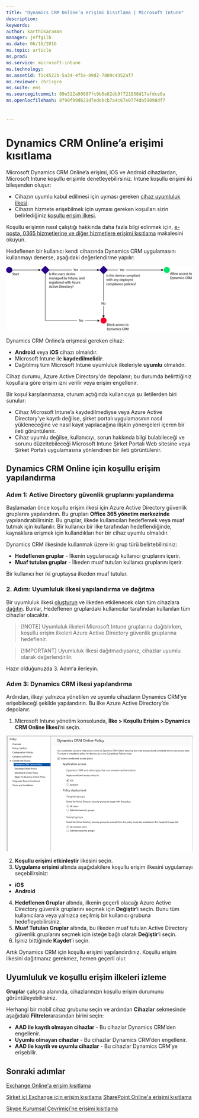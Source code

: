 ```yaml
---
title: "Dynamics CRM Online’a erişimi kısıtlama | Microsoft Intune"
description: 
keywords: 
author: karthikaraman
manager: jeffgilb
ms.date: 06/16/2016
ms.topic: article
ms.prod: 
ms.service: microsoft-intune
ms.technology: 
ms.assetid: f1c4522b-5a34-4f5a-89d2-7809c4352af7
ms.reviewer: chrisgre
ms.suite: ems
ms.sourcegitcommit: 89e522a99687fc9b6e82db9f721858d17afdce6a
ms.openlocfilehash: 8f90f99d621d7edebcb7a4c67e0774da59098df7


---
```


# Dynamics CRM Online’a erişimi kısıtlama
Microsoft Dynamics CRM Online’a erişimi, iOS ve Android cihazlardan, Microsoft Intune koşullu erişimle denetleyebilirsiniz.  Intune koşullu erişimi iki bileşenden oluşur:
* Cihazın uyumlu kabul edilmesi için uyması gereken [cihaz uyumluluk ilkesi](introduction-to-device-compliance-policies-in-microsoft-intune.md).
* Cihazın hizmete erişebilmek için uyması gereken koşulları sizin belirlediğiniz [koşullu erişim ilkesi](restrict-access-to-email-and-o365-services-with-microsoft-intune.md).

Koşullu erişimin nasıl çalıştığı hakkında daha fazla bilgi edinmek için, [e-posta, 0365 hizmetlerine ve diğer hizmetlere erişimi kısıtlama](restrict-access-to-email-and-o365-services-with-microsoft-intune.md) makalesini okuyun.

Hedeflenen bir kullanıcı kendi cihazında Dynamics CRM uygulamasını kullanmayı denerse, aşağıdaki değerlendirme yapılır:

![Cihazın hizmete erişimine izin verilmesini veya bu erişimin engellenmesini belirlemek için kullanılan karar noktalarının gösterildiği diyagram](../media/mdm-ca-dynamics-crm-flow-diagram.png)

Dynamics CRM Online’a erişmesi gereken cihaz:
* **Android** veya **iOS** cihazı olmalıdır.
* Microsoft Intune ile **kaydedilmelidir**.
* Dağıtılmış tüm Microsoft Intune uyumluluk ilkeleriyle **uyumlu** olmalıdır.

Cihaz durumu, Azure Active Directory'de depolanır; bu durumda belirttiğiniz koşullara göre erişim izni verilir veya erişim engellenir.

Bir koşul karşılanmazsa, oturum açtığında kullanıcıya şu iletilerden biri sunulur:
* Cihaz Microsoft Intune’a kaydedilmediyse veya Azure Active Directory'ye kayıtlı değilse, şirket portalı uygulamasının nasıl yükleneceğine ve nasıl kayıt yapılacağına ilişkin yönergeleri içeren bir ileti görüntülenir.
* Cihaz uyumlu değilse, kullanıcıyı, sorun hakkında bilgi bulabileceği ve sorunu düzeltebileceği Microsoft Intune Şirket Portalı Web sitesine veya Şirket Portalı uygulamasına yönlendiren bir ileti görüntülenir.

## Dynamics CRM Online için koşullu erişim yapılandırma  
### Adım 1: Active Directory güvenlik gruplarını yapılandırma

Başlamadan önce koşullu erişim ilkesi için Azure Active Directory güvenlik gruplarını yapılandırın. Bu grupları **Office 365 yönetim merkezinde** yapılandırabilirsiniz. Bu gruplar, ilkede kullanıcıları hedeflemek veya muaf tutmak için kullanılır. Bir kullanıcı bir ilke tarafından hedeflendiğinde, kaynaklara erişmek için kullandıkları her bir cihaz uyumlu olmalıdır.

Dynamics CRM ilkesinde kullanmak üzere iki grup türü belirtebilirsiniz:
* **Hedeflenen gruplar** - İlkenin uygulanacağı kullanıcı gruplarını içerir.
* **Muaf tutulan gruplar** - İlkeden muaf tutulan kullanıcı gruplarını içerir.

Bir kullanıcı her iki gruptaysa ilkeden muaf tutulur.

### 2. Adım: Uyumluluk ilkesi yapılandırma ve dağıtma
Bir uyumluluk ilkesi [oluşturun](create-a-device-compliance-policy-in-microsoft-intune.md) ve ilkeden etkilenecek olan tüm cihazlara [dağıtın](deploy-and-monitor-a-device-compliance-policy-in-microsoft-intune.md). Bunlar, Hedeflenen gruplardaki kullanıcılar tarafından kullanılan tüm cihazlar olacaktır.

> [!NOTE] Uyumluluk ilkeleri Microsoft Intune gruplarına dağıtılırken, koşullu erişim ilkeleri Azure Active Directory güvenlik gruplarına hedeflenir.

> [!IMPORTANT] Uyumluluk İlkesi dağıtmadıysanız, cihazlar uyumlu olarak değerlendirilir.

Hazır olduğunuzda 3. Adım‘a ilerleyin.
### Adım 3: Dynamics CRM ilkesi yapılandırma
Ardından, ilkeyi yalnızca yönetilen ve uyumlu cihazların Dynamics CRM’ye erişebileceği şekilde yapılandırın. Bu ilke Azure Active Directory’de depolanır.

1.  Microsoft Intune yönetim konsolunda, **İlke > Koşullu Erişim > Dynamics CRM Online İlkesi**’ni seçin.

  ![Dynamics CRM Online koşullu erişim ilkesi sayfasının ekran görüntüsü](../media/mdm-ca-dynamics-crm-policy-configuration.png)

2.  **Koşullu erişimi etkinleştir** ilkesini seçin.
3.  **Uygulama erişimi** altında aşağıdakilere koşullu erişim ilkesini uygulamayı seçebilirsiniz:
  * **iOS**
  * **Android**
4.  **Hedeflenen Gruplar** altında, ilkenin geçerli olacağı Azure Active Directory güvenlik gruplarını seçmek için **Değiştir**’i seçin. Bunu tüm kullanıcılara veya yalnızca seçilmiş bir kullanıcı grubuna hedefleyebilirsiniz.
5.  **Muaf Tutulan Gruplar** altında, bu ilkeden muaf tutulan Active Directory güvenlik gruplarını seçmek için isteğe bağlı olarak **Değiştir**’i seçin.
6.  İşiniz bittiğinde **Kaydet**’i seçin.

Artık Dynamics CRM için koşullu erişimi yapılandırdınız. Koşullu erişim ilkesini dağıtmanız gerekmez, hemen geçerli olur.
##  Uyumluluk ve koşullu erişim ilkeleri izleme

 **Gruplar** çalışma alanında, cihazlarınızın koşullu erişim durumunu görüntüleyebilirsiniz.

Herhangi bir mobil cihaz grubunu seçin ve ardından **Cihazlar** sekmesinde aşağıdaki **Filtreler**arasından birini seçin:
* **AAD ile kayıtlı olmayan cihazlar** - Bu cihazlar Dynamics CRM’den engellenir.
* **Uyumlu olmayan cihazlar** - Bu cihazlar Dynamics CRM’den engellenir.
* **AAD ile kayıtlı ve uyumlu cihazlar** - Bu cihazlar Dynamics CRM’ye erişebilir.

##  Sonraki adımlar
[Exchange Online'a erişim kısıtlama](restrict-access-to-exchange-online-with-microsoft-intune.md)

[Şirket içi Exchange için erişim kısıtlama](restrict-access-to-exchange-onpremises-with-microsoft-intune.md)
[SharePoint Online'a erişimi kısıtlama](restrict-access-to-sharepoint-online-with-microsoft-intune.md)

[Skype Kurumsal Çevrimiçi’ne erişimi kısıtlama](restrict-access-to-skype-for-business-online-with-microsoft-intune.md)



<!--HONumber=Jun16_HO3-->


